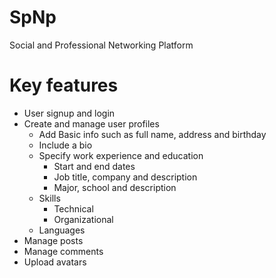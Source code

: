 # SpNp

Social and Professional Networking Platform

# Key features

-  User signup and login
-  Create and manage user profiles
   -  Add Basic info such as full name, address and birthday
   -  Include a bio
   -  Specify work experience and education
      -  Start and end dates
      -  Job title, company and description
      -  Major, school and description
   -  Skills
      -  Technical
      -  Organizational
   -  Languages
-  Manage posts
-  Manage comments
-  Upload avatars
